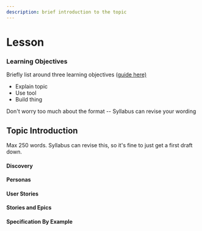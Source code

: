 ```yaml
---
description: brief introduction to the topic
---
```


# Lesson

### Learning Objectives

Briefly list around three learning objectives ([guide here)](https://teachtogether.tech/en/index.html#s:process-objectives)

* Explain topic
* Use tool
* Build thing

Don't worry too much about the format -- Syllabus can revise your wording

## Topic Introduction

Max 250 words. Syllabus can revise this, so it's fine to just get a first draft down.

#### Discovery&#x20;

#### Personas&#x20;

#### User Stories&#x20;

#### Stories and Epics&#x20;

#### Specification By Example
